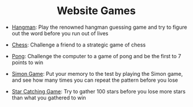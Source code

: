 <h1 align="center">Website Games</h1>
<ul>
  <li><p><a href="https://gaminggeeks.online/website_games/hangman/">Hangman</a>: Play the renowned hangman guessing game and try to figure out the word before you run out of lives</p></li>
  <li><p><a href="https://gaminggeeks.online/website_games/chess/">Chess</a>: Challenge a friend to a strategic game of chess</p></li>
  <li><p><a href="https://gaminggeeks.online/website_games/pong/">Pong</a>: Challenge the computer to a game of pong and be the first to 7 points to win</p></li>
  <li><p><a href="https://gaminggeeks.online/website_games/simon/">Simon Game</a>: Put your memory to the test by playing the Simon game, and see how many times you can repeat the pattern before you lose</p></li>
  <li><p><a href="https://gaminggeeks.online/website_games/star_catching/">Star Catching Game</a>: Try to gather 100 stars before you lose more stars than what you gathered to win</p></li>
 </ul>

